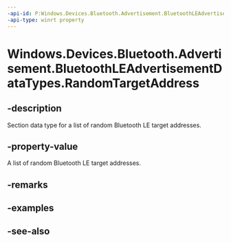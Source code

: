 ```yaml
---
-api-id: P:Windows.Devices.Bluetooth.Advertisement.BluetoothLEAdvertisementDataTypes.RandomTargetAddress
-api-type: winrt property
---
```


<!-- Property syntax
public byte RandomTargetAddress { get; }
-->

# Windows.Devices.Bluetooth.Advertisement.BluetoothLEAdvertisementDataTypes.RandomTargetAddress

## -description
Section data type for a list of random Bluetooth LE target addresses.

## -property-value
A list of random Bluetooth LE target addresses.

## -remarks

## -examples

## -see-also
